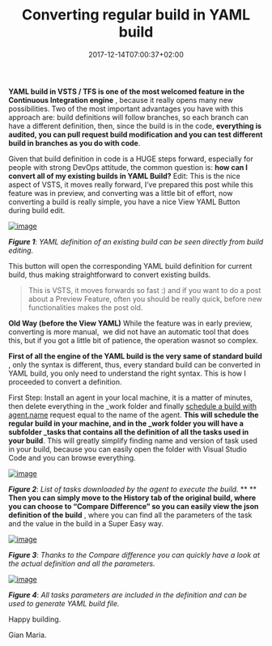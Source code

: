 ﻿---
title: "Converting regular build in YAML build"
description: ""
date: 2017-12-14T07:00:37+02:00
draft: false
tags: [build,VSTS]
categories: [Azure DevOps]
---
 **YAML build in VSTS / TFS is one of the most welcomed feature in the Continuous Integration engine** , because it really opens many new possibilities. Two of the most important advantages you have with this approach are: build definitions will follow branches, so each branch can have a different definition, then, since the build is in the code,  **everything is audited, you can pull request build modification and you can test different build in branches as you do with code**.

Given that build definition in code is a HUGE steps forward, especially for people with strong DevOps attitude, the common question is:  **how can I convert all of my existing builds in YAML Build?** Edit: This is the nice aspect of VSTS, it moves really forward, I’ve prepared this post while this feature was in preview, and converting was a little bit of effort, now converting a build is really simple, you have a nice View YAML Button during build edit.

[![image](https://www.codewrecks.com/blog/wp-content/uploads/2017/12/image_thumb-4.png "image")](https://www.codewrecks.com/blog/wp-content/uploads/2017/12/image-4.png)

 ***Figure 1***: *YAML definition of an existing build can be seen directly from build editing.*

This button will open the corresponding YAML build definition for current build, thus making straightforward to convert existing builds.

> This is VSTS, it moves forwards so fast :) and if you want to do a post about a Preview Feature, often you should be really quick, before new functionalities makes the post old.

 **Old Way (before the View YAML)** While the feature was in early preview, converting is more manual,  we did not have an automatic tool that does this, but if you got a little bit of patience, the operation wasnot so complex.

 **First of all the engine of the YAML build is the very same of standard build** , only the syntax is different, thus, every standard build can be converted in YAML build, you only need to understand the right syntax. This is how I proceeded to convert a definition.

First Step: Install an agent in your local machine, it is a matter of minutes, then delete everything in the \_work folder and finally [schedule a build with agent.name](http://www.codewrecks.com/blog/index.php/2017/09/07/choose-agent-at-build-queue-time/) request equal to the name of the agent.  **This will schedule the regular build in your machine, and in the \_work folder you will have a subfolder \_tasks that contains all the definition of all the tasks used in your build**. This will greatly simplify finding name and version of task used in your build, because you can easily open the folder with Visual Studio Code and you can browse everything.

[![image](https://www.codewrecks.com/blog/wp-content/uploads/2017/12/image_thumb-1.png "image")](https://www.codewrecks.com/blog/wp-content/uploads/2017/12/image-1.png)

 ***Figure 2***: *List of tasks downloaded by the agent to execute the build.* ** **  **Then you can simply move to the History tab of the original build, where you can choose to “Compare Difference” so you can easily view the json definition of the build** , where you can find all the parameters of the task and the value in the build in a Super Easy way.

[![image](https://www.codewrecks.com/blog/wp-content/uploads/2017/12/image_thumb-2.png "image")](https://www.codewrecks.com/blog/wp-content/uploads/2017/12/image-2.png)

 ***Figure 3***: *Thanks to the Compare difference you can quickly have a look at the actual definition and all the parameters.*

[![image](https://www.codewrecks.com/blog/wp-content/uploads/2017/12/image_thumb-3.png "image")](https://www.codewrecks.com/blog/wp-content/uploads/2017/12/image-3.png)

 ***Figure 4***: *All tasks parameters are included in the definition and can be used to generate YAML build file.*

Happy building.

Gian Maria.
